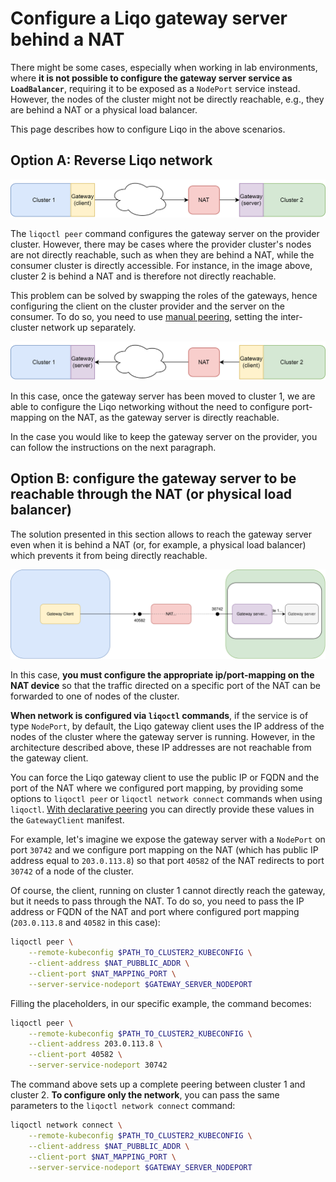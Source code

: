 # Configure a Liqo gateway server behind a NAT

There might be some cases, especially when working in lab environments, where **it is not possible to configure the gateway server service as `LoadBalancer`**, requiring it to be exposed as a `NodePort` service instead.
However, the nodes of the cluster might not be directly reachable, e.g., they are behind a NAT or a physical load balancer.

This page describes how to configure Liqo in the above scenarios.

## Option A: Reverse Liqo network

![The provider is behind a NAT](../_static/images/advanced/nat/provider-nat.svg)

The `liqoctl peer` command configures the gateway server on the provider cluster.
However, there may be cases where the provider cluster's nodes are not directly reachable, such as when they are behind a NAT, while the consumer cluster is directly accessible.
For instance, in the image above, cluster 2 is behind a NAT and is therefore not directly reachable.

This problem can be solved by swapping the roles of the gateways, hence configuring the client on the cluster provider and the server on the consumer.
To do so, you need to use [manual peering](./manual-peering.md), setting the inter-cluster network up separately.

![The gateway server has been on the consumer side](../_static/images/advanced/nat/consumer-nat.svg)

In this case, once the gateway server has been moved to cluster 1, we are able to configure the Liqo networking without the need to configure port-mapping on the NAT, as the gateway server is directly reachable.

In the case you would like to keep the gateway server on the provider, you can follow the instructions on the next paragraph.

## Option B: configure the gateway server to be reachable through the NAT (or physical load balancer)

The solution presented in this section allows to reach the gateway server even when it is behind a NAT (or, for example, a physical load balancer) which prevents it from being directly reachable.

![The provider is behind a NAT](../_static/images/advanced/nat/port-address-override.svg)

In this case, **you must configure the appropriate ip/port-mapping on the NAT device** so that the traffic directed on a specific port of the NAT can be forwarded to one of nodes of the cluster.

**When network is configured via `liqoctl` commands**, if the service is of type `NodePort`, by default, the Liqo gateway client uses the IP address of the nodes of the cluster where the gateway server is running.
However, in the architecture described above, these IP addresses are not reachable from the gateway client.

You can force the Liqo gateway client to use the public IP or FQDN and the port of the NAT where we configured port mapping, by providing some options to `liqoctl peer` or `liqoctl network connect` commands when using `liqoctl`.
[With declarative peering](./peering/peering-via-cr.md#configuring-the-client-gateway-consumer-cluster) you can directly provide these values in the `GatewayClient` manifest.

For example, let's imagine we expose the gateway server with a `NodePort` on port `30742` and we configure port mapping on the NAT  (which has public IP address equal to `203.0.113.8`) so that port `40582` of the NAT redirects to port `30742` of a node of the cluster.

Of course, the client, running on cluster 1 cannot directly reach the gateway, but it needs to pass through the NAT.
To do so, you need to pass the IP address or FQDN of the NAT and port where configured port mapping (`203.0.113.8` and `40582` in this case):

```bash
liqoctl peer \
    --remote-kubeconfig $PATH_TO_CLUSTER2_KUBECONFIG \
    --client-address $NAT_PUBBLIC_ADDR \
    --client-port $NAT_MAPPING_PORT \
    --server-service-nodeport $GATEWAY_SERVER_NODEPORT
```

Filling the placeholders, in our specific example, the command becomes:

```bash
liqoctl peer \
    --remote-kubeconfig $PATH_TO_CLUSTER2_KUBECONFIG \
    --client-address 203.0.113.8 \
    --client-port 40582 \
    --server-service-nodeport 30742

```

The command above sets up a complete peering between cluster 1 and cluster 2.
**To configure only the network**, you can pass the same parameters to the `liqoctl network connect` command:

```bash
liqoctl network connect \
    --remote-kubeconfig $PATH_TO_CLUSTER2_KUBECONFIG \
    --client-address $NAT_PUBBLIC_ADDR \
    --client-port $NAT_MAPPING_PORT \
    --server-service-nodeport $GATEWAY_SERVER_NODEPORT
```
